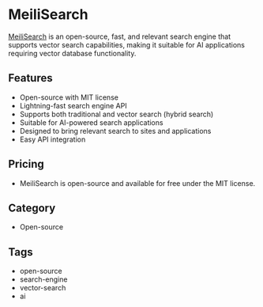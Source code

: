 # MeiliSearch

[MeiliSearch](https://github.com/meilisearch/meilisearch) is an open-source, fast, and relevant search engine that supports vector search capabilities, making it suitable for AI applications requiring vector database functionality.

## Features
- Open-source with MIT license
- Lightning-fast search engine API
- Supports both traditional and vector search (hybrid search)
- Suitable for AI-powered search applications
- Designed to bring relevant search to sites and applications
- Easy API integration

## Pricing
- MeiliSearch is open-source and available for free under the MIT license.

## Category
- Open-source

## Tags
- open-source
- search-engine
- vector-search
- ai
